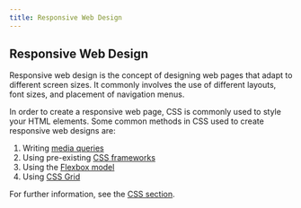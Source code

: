 ```yaml
---
title: Responsive Web Design
---
```

## Responsive Web Design

Responsive web design is the concept of designing web pages that adapt to different screen sizes. It commonly involves the use of different layouts, font sizes, and placement of navigation menus.

In order to create a responsive web page, CSS is commonly used to style your HTML elements. Some common methods in CSS used to create responsive web designs are:

1. Writing [media queries](https://guide.freecodecamp.org/css/media-queries)
2. Using pre-existing [CSS frameworks](https://guide.freecodecamp.org/css/css-frameworks)
3. Using the [Flexbox model](https://guide.freecodecamp.org/css/layout/flexbox)
4. Using [CSS Grid](https://guide.freecodecamp.org/css/layout/grid-layout)

For further information, see the [CSS section](https://guide.freecodecamp.org/css).
